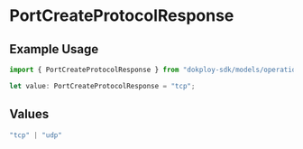 # PortCreateProtocolResponse

## Example Usage

```typescript
import { PortCreateProtocolResponse } from "dokploy-sdk/models/operations";

let value: PortCreateProtocolResponse = "tcp";
```

## Values

```typescript
"tcp" | "udp"
```